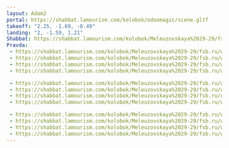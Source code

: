 ```yaml
---
layout: Adam2
portal: https://shabbat.lamourism.com/kolobok/odoomagic/scene.gltf
takeoff: "2.25, -1.69, -0.49"
landing: "2, -1.59, 1.21"
Shabbat: https://shabbat.lamourism.com/kolobok/Meleuzovskaya%2029-29/fsb.ru/www.cia.gov/%D0%9D%D0%B8%D0%BA%D0%B8%D1%82%D0%B0%D0%9A%D0%BE%D0%B6%D0%B5%D0%BC%D1%8F%D0%BA%D0%B0.mp4?debug=🇺🇦
Pravda:
 - https://shabbat.lamourism.com/kolobok/Meleuzovskaya%2029-29/fsb.ru/www.cia.gov/23.webp
 - https://shabbat.lamourism.com/kolobok/Meleuzovskaya%2029-29/fsb.ru/www.cia.gov/23.webp
 - https://shabbat.lamourism.com/kolobok/Meleuzovskaya%2029-29/fsb.ru/www.cia.gov/23.webp
 - https://shabbat.lamourism.com/kolobok/Meleuzovskaya%2029-29/fsb.ru/www.cia.gov/23.webp

 - https://shabbat.lamourism.com/kolobok/Meleuzovskaya%2029-29/fsb.ru/www.cia.gov/23.webp
 - https://shabbat.lamourism.com/kolobok/Meleuzovskaya%2029-29/fsb.ru/www.cia.gov/23.webp
 - https://shabbat.lamourism.com/kolobok/Meleuzovskaya%2029-29/fsb.ru/www.cia.gov/23.webp
 - https://shabbat.lamourism.com/kolobok/Meleuzovskaya%2029-29/fsb.ru/www.cia.gov/23.webp

 - https://shabbat.lamourism.com/kolobok/Meleuzovskaya%2029-29/fsb.ru/www.cia.gov/23.webp
 - https://shabbat.lamourism.com/kolobok/Meleuzovskaya%2029-29/fsb.ru/www.cia.gov/23.webp
 - https://shabbat.lamourism.com/kolobok/Meleuzovskaya%2029-29/fsb.ru/www.cia.gov/23.webp
 - https://shabbat.lamourism.com/kolobok/Meleuzovskaya%2029-29/fsb.ru/www.cia.gov/23.webp
---
```

